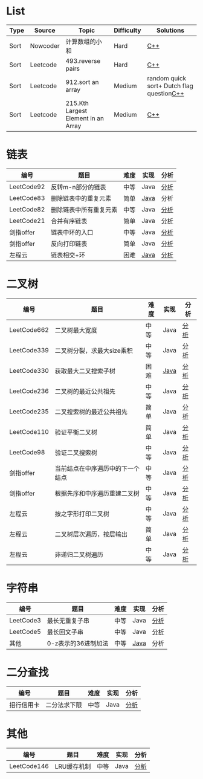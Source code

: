 # List

|Type|Source|Topic|Difficulty|Solutions|
|-|-|-|-|-|
|Sort|Nowcoder|计算数组的小和|Hard|[C++](https://www.nowcoder.com/practice/edfe05a1d45c4ea89101d936cac32469)|
|Sort|Leetcode|493.reverse pairs|Hard|[C++](https://leetcode.cn/problems/reverse-pairs/submissions/526886034/)|
|Sort|Leetcode|912.sort an array|Medium|random quick sort+ Dutch flag question[C++](https://leetcode.cn/problems/sort-an-array/submissions/527239164/)|
|Sort|Leetcode|215.Kth Largest Element in an Array|Medium|[C++](https://leetcode.cn/problems/kth-largest-element-in-an-array/submissions/528009294/)|

# 链表
|编号|题目|难度|实现|分析|
|-|-|-|-|-|
|LeetCode92|反转m-n部分的链表|中等|Java|[分析](https://blog.nowcoder.net/n/62e0adb196094d3e9f33ceb1f0a0a144)|
|LeetCode83|删除链表中的重复元素|简单|[Java](https://github.com/chzhyang/Algorithms/blob/master/LeetCode/83-deleteDuplication%5B1%5D.java)|分析|
|LeetCode82|删除链表中所有重复元素|中等|Java|[分析](https://blog.nowcoder.net/n/867a1b345ab44d92919f12b5db1955aa)|
|LeetCode21|合并有序链表|简单|Java|[分析](https://blog.nowcoder.net/n/972d0552a75b4598a21f45dd64779442)|
|剑指offer|链表中环的入口|中等|Java|[分析](https://blog.nowcoder.net/n/efa42ca8a59c42599fb873061e286fdd)|
|剑指offer|反向打印链表|简单|Java|[分析](https://blog.nowcoder.net/n/867a1b345ab44d92919f12b5db1955aa)|
|左程云|链表相交+环|困难|[Java](https://github.com/chzhyang/Algorithms/blob/master/dataStructure/list/IntersectList.java)|[分析](https://blog.nowcoder.net/n/28629cbeadfd4b11987523e98fbb5f8e)|


# 二叉树
|编号|题目|难度|实现|分析|
|-|-|-|-|-|
|LeetCode662|二叉树最大宽度|中等|Java|[分析](https://leetcode-cn.com/problems/maximum-width-of-binary-tree/solution/er-cha-shu-qiu-zui-da-kuan-du-by-chengzhiyang/)|
|LeetCode339|二叉树分裂，求最大size乘积|中等|Java|[分析](https://LeetCode-cn.com/problems/maximum-product-of-splitted-binary-tree/solution/er-cha-shu-fen-lie-qiu-zui-da-sizecheng-ji-by-chen/)|
|LeetCode330|获取最大二叉搜索子树|困难|[Java](https://github.com/chzhyang/Algorithms/blob/master/LeetCode/330-maxBST.java)|[分析](https://blog.nowcoder.net/n/f52b198de9e54731a5de5b37be961de3)|
|LeetCode236|二叉树的最近公共祖先|中等|Java|[分析](https://LeetCode-cn.com/problems/lowest-common-ancestor-of-a-binary-tree/solution/er-cha-shu-de-zui-jin-gong-gong-zu-xian-by-chengzh/)|
|LeetCode235|二叉搜索树的最近公共祖先|简单|Java|[分析](https://LeetCode-cn.com/problems/lowest-common-ancestor-of-a-binary-search-tree/solution/er-cha-sou-suo-shu-zhong-liang-jie-dian-de-zui-jin/)|
|LeetCode110|验证平衡二叉树|简单|Java|[分析](https://blog.nowcoder.net/n/ac4b527c6de84badb1e763dbd81834d0)|
|LeetCode98|验证二叉搜索树|中等|Java|[分析](https://LeetCode-cn.com/problems/validate-binary-search-tree/solution/yan-zheng-er-cha-sou-suo-shu-by-jing-jue/)|
|剑指offer|当前结点在中序遍历中的下一个结点|中等|Java|[分析](https://blog.nowcoder.net/n/a58b6cb5a4794a41976d807ad5f5c0b9)|
|剑指offer|根据先序和中序遍历重建二叉树|中等|Java|[分析](https://blog.nowcoder.net/n/900701cee0834acea57dfa09c6e9dafa)|
|左程云|按之字形打印二叉树|中等|Java|[分析](https://blog.nowcoder.net/n/12573b569cfd4893870f0c4c379d7fe4)|
|左程云|二叉树层次遍历，按层输出|简单|Java|[分析](https://blog.nowcoder.net/n/83ce35002fc0408582b1ca7db51793c9)|
|左程云|非递归二叉树遍历|中等|Java|[分析](https://blog.nowcoder.net/n/21c1da62b1774e639efd238762baf76a)|


# 字符串
|编号|题目|难度|实现|分析|
|-|-|-|-|-|
|LeetCode3|最长无重复子串|中等|Java|[分析](https://leetcode-cn.com/problems/longest-substring-without-repeating-characters/solution/wu-zhong-fu-zi-fu-chuan-de-zui-chang-zi-chuan-by-c/)|
|LeetCode5|最长回文子串|中等|Java|[分析](https://LeetCode-cn.com/problems/longest-palindromic-substring/solution/zui-chang-hui-wen-zi-chuan-by-chengzhiyang/)|
|其他|0-z表示的36进制加法|中等|[Java](https://github.com/chzhyang/Algorithms/blob/master/others/36jinzhi.java)|分析|

# 二分查找
|编号|题目|难度|实现|分析|
|-|-|-|-|-|
|招行信用卡|二分法求下限|中等|Java|[分析](https://blog.nowcoder.net/n/6452afdfd9b1433bba1abfaa72c51b6d)|

# 其他
|编号|题目|难度|实现|分析|
|-|-|-|-|-|
|LeetCode146|LRU缓存机制|中等|Java|[分析](https://leetcode-cn.com/problems/lru-cache/solution/shi-xian-lruhuan-cun-ji-zhi-by-chengzhiyang/)|

